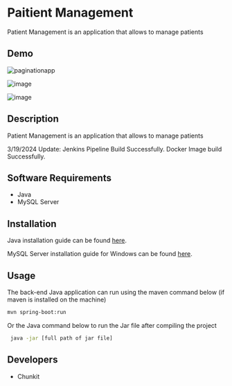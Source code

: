 # Paitient Management

Patient Management is an application that allows to manage patients

## Demo
![paginationapp](https://github.com/chunkityip/paginationapp/assets/47329780/1ed6d208-80e5-49e9-ba1a-ce0662bea89e)

![image](https://github.com/chunkityip/pagination/assets/47329780/a4502d7a-5d69-4c38-bba3-f81f1b6fa6ea)

![image](https://github.com/chunkityip/pagination-backend/assets/47329780/a78f18b4-ba24-414e-9d8c-2a6f21db374c)



## Description
Patient Management is an application that allows to manage patients

3/19/2024 Update: Jenkins Pipeline Build Successfully. Docker Image build Successfully.



## Software Requirements
* Java
* MySQL Server

## Installation

Java installation guide can be found [here](https://java.com/en/download/help/download_options.html).

MySQL Server installation guide for Windows can be found [here](https://dev.mysql.com/doc/mysql-installation-excerpt/5.7/en/).

## Usage

The back-end Java application can run using the maven command below (if maven is installed on the machine)

```bash
mvn spring-boot:run
```

Or the Java command below to run the Jar file after compiling the project

```bash
 java -jar [full path of jar file]
```

## Developers
* Chunkit
